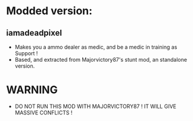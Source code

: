 # Modded version:
## iamadeadpixel
- Makes you a ammo dealer as medic, and be a medic in training as Support !
- Based, and extracted from Majorvictory87's stunt mod, an standalone version.

# WARNING
* DO NOT RUN THIS MOD WITH MAJORVICTORY87 ! IT WILL GIVE MASSIVE CONFLICTS !

